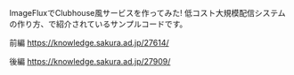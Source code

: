 ImageFluxでClubhouse風サービスを作ってみた! 低コスト大規模配信システムの作り方、で紹介されているサンプルコードです。

前編 https://knowledge.sakura.ad.jp/27614/ 

後編 https://knowledge.sakura.ad.jp/27909/ 
